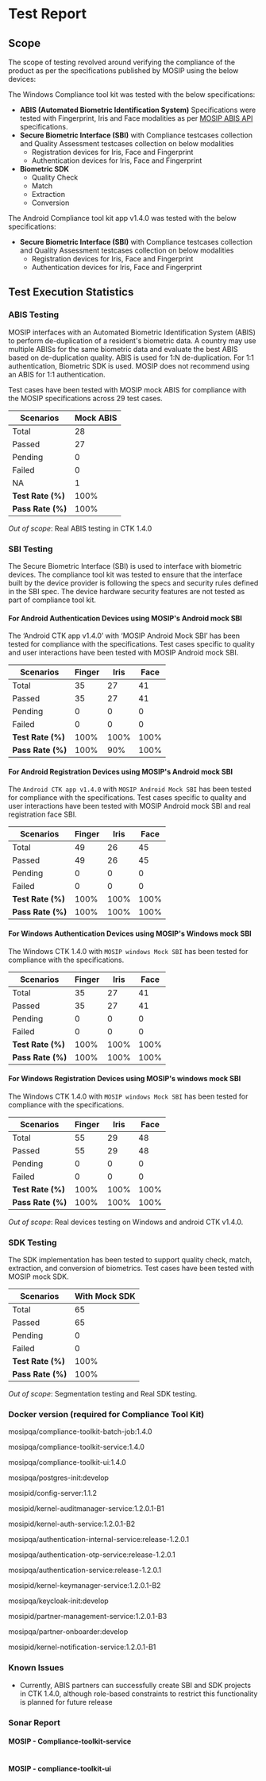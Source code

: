 # Test Report

## Scope

The scope of testing revolved around verifying the compliance of the product as per the specifications published by MOSIP using the below devices:

The Windows Compliance tool kit was tested with the below specifications:

* **ABIS (Automated Biometric Identification System)** Specifications were tested with Fingerprint, Iris and Face modalities as per [MOSIP ABIS API](https://docs.mosip.io/1.2.0/biometrics/abis-api) specifications.
* **Secure Biometric Interface (SBI)** with Compliance testcases collection and Quality Assessment testcases collection on below modalities
  * Registration devices for Iris, Face and Fingerprint
  * Authentication devices for Iris, Face and Fingerprint
* **Biometric SDK**
  * Quality Check
  * Match
  * Extraction
  * Conversion

The Android Compliance tool kit app v1.4.0 was tested with the below specifications:

* **Secure Biometric Interface (SBI)** with Compliance testcases collection and Quality Assessment testcases collection on below modalities
  * Registration devices for Iris, Face and Fingerprint
  * Authentication devices for Iris, Face and Fingerprint

## Test Execution Statistics

### ABIS Testing

MOSIP interfaces with an Automated Biometric Identification System (ABIS) to perform de-duplication of a resident's biometric data. A country may use multiple ABISs for the same biometric data and evaluate the best ABIS based on de-duplication quality. ABIS is used for 1:N de-duplication. For 1:1 authentication, Biometric SDK is used. MOSIP does not recommend using an ABIS for 1:1 authentication.

Test cases have been tested with MOSIP mock ABIS for compliance with the MOSIP specifications across 29 test cases.

| **Scenarios**     | **Mock ABIS** |
| ----------------- | ------------- |
| Total             | 28            |
| Passed            | 27            |
| Pending           | 0             |
| Failed            | 0             |
| NA                | 1             |
| **Test Rate (%)** | 100%          |
| **Pass Rate (%)** | 100%          |

_Out of scope_: Real ABIS testing in CTK 1.4.0

### SBI Testing

The Secure Biometric Interface (SBI) is used to interface with biometric devices. The compliance tool kit was tested to ensure that the interface built by the device provider is following the specs and security rules defined in the SBI spec. The device hardware security features are not tested as part of compliance tool kit.

#### For Android Authentication Devices using MOSIP's Android mock SBI

The ‘Android CTK app v1.4.0’ with ‘MOSIP Android Mock SBI’ has been tested for compliance with the specifications. Test cases specific to quality and user interactions have been tested with MOSIP Android mock SBI.

| **Scenarios**     | **Finger** | **Iris** | **Face** |
| ----------------- | ---------- | -------- | -------- |
| Total             | 35         | 27       | 41       |
| Passed            | 35         | 27       | 41       |
| Pending           | 0          | 0        | 0        |
| Failed            | 0          | 0        | 0        |
| **Test Rate (%)** | 100%       | 100%     | 100%     |
| **Pass Rate (%)** | 100%       | 90%      | 100%     |

#### For Android Registration Devices using MOSIP's Android mock SBI

The `Android CTK app v1.4.0` with `MOSIP Android Mock SBI` has been tested for compliance with the specifications. Test cases specific to quality and user interactions have been tested with MOSIP Android mock SBI and real registration face SBI.

| **Scenarios**     | **Finger** | **Iris** | **Face** |
| ----------------- | ---------- | -------- | -------- |
| Total             | 49         | 26       | 45       |
| Passed            | 49         | 26       | 45       |
| Pending           | 0          | 0        | 0        |
| Failed            | 0          | 0        | 0        |
| **Test Rate (%)** | 100%       | 100%     | 100%     |
| **Pass Rate (%)** | 100%       | 100%     | 100%     |

#### For Windows Authentication Devices using MOSIP's Windows mock SBI

The Windows CTK 1.4.0 with `MOSIP windows Mock SBI` has been tested for compliance with the specifications.

| **Scenarios**     | **Finger** | **Iris** | **Face** |
| ----------------- | ---------- | -------- | -------- |
| Total             | 35         | 27       | 41       |
| Passed            | 35         | 27       | 41       |
| Pending           | 0          | 0        | 0        |
| Failed            | 0          | 0        | 0        |
| **Test Rate (%)** | 100%       | 100%     | 100%     |
| **Pass Rate (%)** | 100%       | 100%     | 100%     |

#### For Windows Registration Devices using MOSIP's windows mock SBI

The Windows CTK 1.4.0 with `MOSIP windows Mock SBI` has been tested for compliance with the specifications.

| **Scenarios**     | **Finger** | **Iris** | **Face** |
| ----------------- | ---------- | -------- | -------- |
| Total             | 55         | 29       | 48       |
| Passed            | 55         | 29       | 48       |
| Pending           | 0          | 0        | 0        |
| Failed            | 0          | 0        | 0        |
| **Test Rate (%)** | 100%       | 100%     | 100%     |
| **Pass Rate (%)** | 100%       | 100%     | 100%     |

_Out of scope_: Real devices testing on Windows and android CTK v1.4.0.

### SDK Testing

The SDK implementation has been tested to support quality check, match, extraction, and conversion of biometrics. Test cases have been tested with MOSIP mock SDK.

| **Scenarios**     | **With Mock SDK** |
| ----------------- | ----------------- |
| Total             | 65                |
| Passed            | 65                |
| Pending           | 0                 |
| Failed            | 0                 |
| **Test Rate (%)** | 100%              |
| **Pass Rate (%)** | 100%              |

_Out of scope_: Segmentation testing and Real SDK testing.

### Docker version (required for Compliance Tool Kit)

mosipqa/compliance-toolkit-batch-job:1.4.0

mosipqa/compliance-toolkit-service:1.4.0

mosipqa/compliance-toolkit-ui:1.4.0

mosipqa/postgres-init:develop

mosipid/config-server:1.1.2

mosipid/kernel-auditmanager-service:1.2.0.1-B1

mosipid/kernel-auth-service:1.2.0.1-B2

mosipqa/authentication-internal-service:release-1.2.0.1

mosipqa/authentication-otp-service:release-1.2.0.1

mosipqa/authentication-service:release-1.2.0.1

mosipid/kernel-keymanager-service:1.2.0.1-B2

mosipqa/keycloak-init:develop

mosipid/partner-management-service:1.2.0.1-B3

mosipqa/partner-onboarder:develop

mosipid/kernel-notification-service:1.2.0.1-B1

### Known Issues

* Currently, ABIS partners can successfully create SBI and SDK projects in CTK 1.4.0, although role-based constraints to restrict this functionality is planned for future release

### Sonar Report

#### MOSIP - Compliance-toolkit-service

<figure><img src="../../.gitbook/assets/1.png" alt=""><figcaption></figcaption></figure>

#### MOSIP - compliance-toolkit-ui

<figure><img src="../../.gitbook/assets/2.png" alt=""><figcaption></figcaption></figure>
